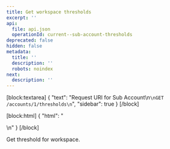 ```yaml
---
title: Get workspace thresholds
excerpt: ''
api:
  file: api.json
  operationId: current--sub-account-thresholds
deprecated: false
hidden: false
metadata:
  title: ''
  description: ''
  robots: noindex
next:
  description: ''
---
```

[block:textarea]
{
  "text": "Request URI for Sub Account\n```\nGET /accounts/1/thresholds\n```",
  "sidebar": true
}
[/block]

[block:html]
{
  "html": "<div></div>\n<style></style>"
}
[/block]

Get threshold for workspace.